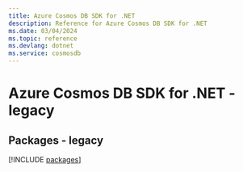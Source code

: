 ```yaml
---
title: Azure Cosmos DB SDK for .NET
description: Reference for Azure Cosmos DB SDK for .NET
ms.date: 03/04/2024
ms.topic: reference
ms.devlang: dotnet
ms.service: cosmosdb
---
```

# Azure Cosmos DB SDK for .NET - legacy
## Packages - legacy
[!INCLUDE [packages](cosmos-db-index.md)]